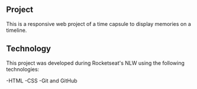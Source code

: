 ## Project

This is a responsive web project of a time capsule to display memories on a timeline.

## Technology

This project was developed during Rocketseat's NLW using the following technologies:

-HTML
-CSS
-Git and GitHub

